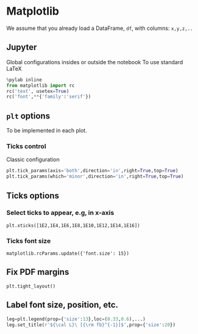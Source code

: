 # Matplotlib
We assume that you already load a DataFrame, `df`, with columns: `x,y,z,..`
## Jupyter
Global configurations insides or outside the notebook
To use standard LaTeX 
```python
%pylab inline
from matplotlib import rc
rc('text', usetex=True)
rc('font',**{'family':'serif'})
```
## `plt` options
To be implemented in each plot. 
### Ticks control 
Classic configuration
```python
plt.tick_params(axis='both',direction='in',right=True,top=True)
plt.tick_params(which='minor',direction='in',right=True,top=True)
```
## Ticks options
### Select ticks to appear, e.g, in x-axis
`plt.xticks([1E2,1E4,1E6,1E8,1E10,1E12,1E14,1E16])`
### Ticks font size
`matplotlib.rcParams.update({'font.size': 15})`
## Fix PDF margins
`plt.tight_layout()`
## Label font size, position, etc.
```python
leg=plt.legend(prop={'size':13},loc=(0.33,0.6),...)
leg.set_title(r'${\cal L}\ [{\rm fb}^{-1}]$',prop={'size':20})
```
